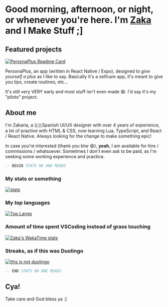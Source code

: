 # Good morning, afternoon, or night, or whenever you're here. I'm [Zaka](https://zakahacecosas.github.io) and I Make Stuff ;]

## Featured projects

[![PersonaPlus Readme Card](https://github-readme-stats.vercel.app/api/pin/?username=ZakaHaceCosas&repo=personaplus&theme=gotham)](https://github.com/ZakaHaceCosas/personaplus)

PersonaPlus, an app (written in React Native / Expo), designed to <i>give yourself a plus</i> as I like to say. Basically it's a selfcare app, it's meant to give you tips, create routines, etc...

It's still very VERY early and most stuff isn't even made 😅. I'd say it's my "piloto" project.

## About me

I'm Zakaria, a  :es:Spanish UI/UX designer with over 4 years of experience, a lot of practive with HTML & CSS, now learning Lua, TypeScript, and React / React Native. Always looking for the change to make something epic!

In case you're interested (thank you btw :smile:), **yeah**, I am available for hire / commissions / whatsoever. Sometimes I don't even ask to be paid, as I'm seeking some working experience and practice.

```lua
-- BEGIN STATS NO ONE READS
```

### My stats or something

[![stats](https://github-readme-stats.vercel.app/api?username=ZakaHaceCosas&show_icons=true&theme=github_dark&count_private=true&include_all_commits=true)](https://github.com/anuraghazra/github-readme-stats)

### My _top_ languages

[![Top Langs](https://github-readme-stats.vercel.app/api/top-langs/?username=ZakaHaceCosas&hide_progress=false&theme=gotham&layout=donut&langs_count=10)](https://github.com/ZakaHaceCosas)

### Amount of time spent VSCoding instead of grass touching

[![Zaka's WakaTime stats](https://github-readme-stats.vercel.app/api/wakatime?username=ZakaHaceCosas&layout=compact&theme=github_dark)](https://github.com/anuraghazra/github-readme-stats)

### Streaks, as if this was Duolingo

[![this is not duolingo](https://github-readme-streak-stats.herokuapp.com?user=ZakaHaceCosas&theme=gotham)](https://github-readme-streak-stats.herokuapp.com/demo/)

```lua
-- END STATS NO ONE READS
```

## Cya!

Take care and God bless ya :]
